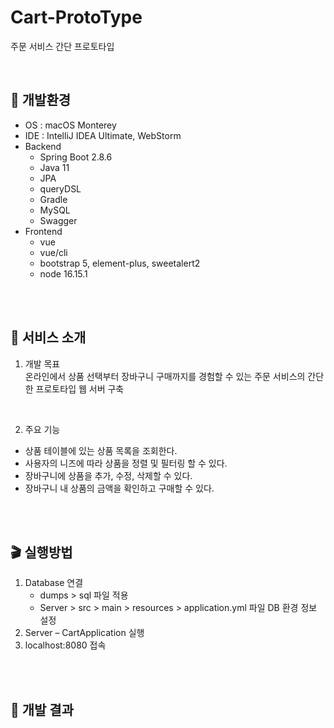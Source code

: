 # Cart-ProtoType
주문 서비스 간단 프로토타입


<br>

## 🔨 개발환경

- OS : macOS Monterey
- IDE : IntelliJ IDEA Ultimate, WebStorm 
- Backend
    - Spring Boot 2.8.6
    - Java 11
    - JPA
    - queryDSL
    - Gradle
    - MySQL
    - Swagger
- Frontend
    - vue
    - vue/cli
    - bootstrap 5, element-plus, sweetalert2
    - node 16.15.1

<br><br>

## 📌 서비스 소개

1. 개발 목표    
    온라인에서 상품 선택부터 장바구니 구매까지를 경험할 수 있는 주문 서비스의 간단한 프로토타입 웹 서버 구축

<br>

2. 주요 기능
- 상품 테이블에 있는 상품 목록을 조회한다.
- 사용자의 니즈에 따라 상품을 정렬 및 필터링 할 수 있다.
- 장바구니에 상품을 추가, 수정, 삭제할 수 있다.
- 장바구니 내 상품의 금액을 확인하고 구매할 수 있다.

<br><br>

## 🎬 실행방법
1. Database 연결 
	- dumps > sql 파일 적용 
	- Server > src > main > resources > application.yml 
		파일 DB 환경 정보 설정
2. Server – CartApplication 실행
3. localhost:8080 접속


<br><br>

## 🎯 개발 결과